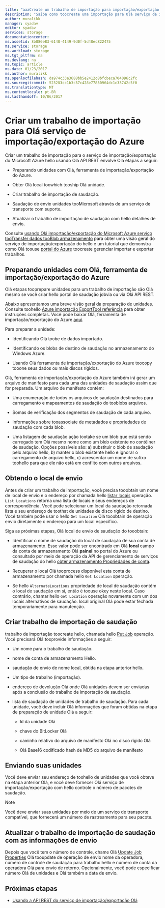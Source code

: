```yaml
---
title: "aaaCreate um trabalho de importação para importação/exportação do Azure | Microsoft Docs"
description: "Saiba como toocreate uma importação para Olá serviço de importação/exportação do Microsoft Azure."
author: muralikk
manager: syadav
editor: syadav
services: storage
documentationcenter: 
ms.assetid: 8b886e83-6148-4149-9d0f-5d48ec822475
ms.service: storage
ms.workload: storage
ms.tgt_pltfrm: na
ms.devlang: na
ms.topic: article
ms.date: 01/23/2017
ms.author: muralikk
ms.openlocfilehash: da974c33a3688bb5e2412c8bfcbeca704096c2fc
ms.sourcegitcommit: 523283cc1b3c37c428e77850964dc1c33742c5f0
ms.translationtype: MT
ms.contentlocale: pt-BR
ms.lasthandoff: 10/06/2017
---
```

# <a name="creating-an-import-job-for-hello-azure-importexport-service"></a>Criar um trabalho de importação para Olá serviço de importação/exportação do Azure

Criar um trabalho de importação para o serviço de importação/exportação do Microsoft Azure hello usando Olá API REST envolve Olá etapas a seguir:

-   Preparando unidades com Olá, ferramenta de importação/exportação do Azure.

-   Obter Olá local toowhich tooship Olá unidade.

-   Criar trabalho de importação de saudação.

-   Saudação de envio unidades tooMicrosoft através de um serviço de transporte com suporte.

-   Atualizar o trabalho de importação de saudação com hello detalhes de envio.

 Consulte [usando Olá importação/exportação do Microsoft Azure serviço tooTransfer dados tooBlob armazenamento](storage-import-export-service.md) para obter uma visão geral do serviço de importação/exportação do hello e um tutorial que demonstra como Olá toouse [portal do Azure](https://portal.azure.com/) toocreate gerenciar importar e exportar trabalhos.

## <a name="preparing-drives-with-hello-azure-importexport-tool"></a>Preparando unidades com Olá, ferramenta de importação/exportação do Azure

Olá etapas tooprepare unidades para um trabalho de importação são Olá mesmo se você criar hello portal de saudação jobvia ou via Olá API REST.

Abaixo apresentamos uma breve visão geral da preparação de unidades. Consulte toohello [Azure importação ExportTool referência](storage-import-export-tool-how-to-v1.md) para obter instruções completas. Você pode baixar Olá, ferramenta de importação/exportação do Azure [aqui](http://go.microsoft.com/fwlink/?LinkID=301900).

Para preparar a unidade:

-   Identificando Olá toobe de dados importado.

-   Identificando os blobs de destino de saudação no armazenamento do Windows Azure.

-   Usando Olá ferramenta de importação/exportação do Azure toocopy tooone seus dados ou mais discos rígidos.

 Olá, ferramenta de importação/exportação do Azure também irá gerar um arquivo de manifesto para cada uma das unidades de saudação assim que for preparada. Um arquivo de manifesto contém:

-   Uma enumeração de todos os arquivos de saudação destinados para carregamento e mapeamentos de saudação do tooblobs arquivos.

-   Somas de verificação dos segmentos de saudação de cada arquivo.

-   Informações sobre tooassociate de metadados e propriedades de saudação com cada blob.

-   Uma listagem de saudação ação tootake se um blob que está sendo carregado tem Olá mesmo nome como um blob existente no contêiner de saudação. Opções possíveis são: a) substituir o blob de saudação pelo arquivo hello, b) manter o blob existente hello e ignorar o carregamento de arquivo hello, c) acrescentar um nome de sufixo toohello para que ele não está em conflito com outros arquivos.

## <a name="obtaining-your-shipping-location"></a>Obtendo o local de envio

Antes de criar um trabalho de importação, você precisa tooobtain um nome de local de envio e o endereço por chamada hello [listar locais](/rest/api/storageimportexport/listlocations) operação. `List Locations` retorna uma lista de locais e seus endereços de correspondência. Você pode selecionar um local da saudação retornada lista e seu endereço de toothat de unidades de disco rígido de destino. Você também pode usar o hello `Get Location` Olá tooobtain de operação envio diretamente o endereço para um local específico.

 Siga as próximas etapas, Olá local de envio de saudação do tooobtain:

-   Identificar o nome de saudação do local de saudação de sua conta de armazenamento. Esse valor pode ser encontrado em Olá **local** campo da conta de armazenamento Olá **painel** no portal do Azure ou consultado por meio de operação da API de gerenciamento de serviços de saudação do hello [obter armazenamento Propriedades de conta](/rest/api/storagerp/storageaccounts#StorageAccounts_GetProperties).

-   Recuperar o local Olá tooprocess disponível esta conta de armazenamento por chamada hello `Get Location` operação.

-   Se hello `AlternateLocations` propriedade de local de saudação contém o local de saudação em si, então é toouse okey neste local. Caso contrário, chamar hello `Get Location` operação novamente com um dos locais alternativos de saudação. local original Olá pode estar fechada temporariamente para manutenção.

## <a name="creating-hello-import-job"></a>Criar trabalho de importação de saudação
trabalho de importação toocreate hello, chamada hello [Put Job](/rest/api/storageimportexport/jobs#Jobs_CreateOrUpdate) operação. Você precisará Olá tooprovide informações a seguir:

-   Um nome para o trabalho de saudação.

-   nome de conta de armazenamento Hello.

-   saudação de envio de nome local, obtida na etapa anterior hello.

-   Um tipo de trabalho (importação).

-   endereço de devolução Olá onde Olá unidades devem ser enviadas após a conclusão do trabalho de importação de saudação.

-   lista de saudação de unidades de trabalho de saudação. Para cada unidade, você deve incluir Olá informações que foram obtidas na etapa de preparação de unidade Olá a seguir:

    -   Id da unidade Olá

    -   chave do BitLocker Olá

    -   caminho relativo do arquivo de manifesto Olá no disco rígido Olá

    -   Olá Base16 codificado hash de MD5 do arquivo de manifesto

## <a name="shipping-your-drives"></a>Enviando suas unidades
Você deve enviar seu endereço de toohello de unidades que você obteve na etapa anterior Olá, e você deve fornecer Olá serviço de importação/exportação com hello controle o número de pacotes de saudação.

> [!NOTE]
>  Você deve enviar suas unidades por meio de um serviço de transporte compatível, que fornecerá um número de rastreamento para seu pacote.

## <a name="updating-hello-import-job-with-your-shipping-information"></a>Atualizar o trabalho de importação de saudação com as informações de envio
Depois que você tem o número de controle, chame Olá [Update Job Properties](/api/storageimportexport/jobs#Jobs_Update) Olá tooupdate de operação de envio nome da operadora, número de controle de saudação para trabalho hello e número de conta da operadora Olá para envio de retorno. Opcionalmente, você pode especificar número Olá de unidades e Olá também a data de envio.

## <a name="next-steps"></a>Próximas etapas

* [Usando a API REST do serviço de importação/exportação Olá](storage-import-export-using-the-rest-api.md)
